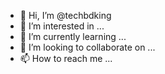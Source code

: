 - 👋 Hi, I’m @techbdking
- 👀 I’m interested in ...
- 🌱 I’m currently learning ...
- 💞️ I’m looking to collaborate on ...
- 📫 How to reach me ...

<!---
techbdking/techbdking is a ✨ special ✨ repository because its `README.md` (this file) appears on your GitHub profile.
You can click the Preview link to take a look at your changes.
--->
